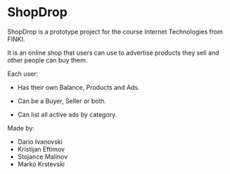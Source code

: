 # ShopDrop

ShopDrop is a prototype project for the course Internet Technologies from FINKI.

It is an online shop that users can use to advertise products they sell and other people can buy them.

Each user:
- Has their own Balance, Products and Ads.

- Can be a Buyer, Seller or both. 

- Can list all active ads by category.



Made by:
- Dario Ivanovski
- Kristijan Eftimov
- Stojance Malinov
- Marko Krstevski
